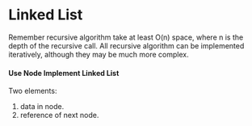 # Linked List

Remember recursive algorithm take at least O(n) space, where n is the depth of the recursive call. All recursive algorithm can be implemented iteratively, although they may be much more complex.

#### Use Node Implement Linked List

Two elements:

1. data in node.
2. reference of next node.
